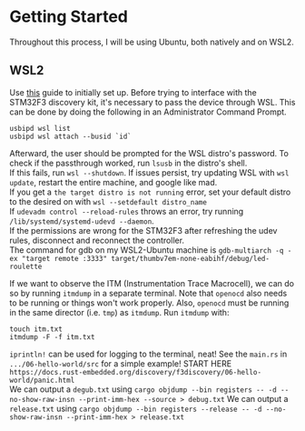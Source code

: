 # Getting Started

Throughout this process, I will be using Ubuntu, both natively and on WSL2.

## WSL2
Use [this](https://www.xda-developers.com/wsl-connect-usb-devices-windows-11/) guide to initially set up.
Before trying to interface with the STM32F3 discovery kit, it's necessary to pass the device through WSL. This can be done by doing the following in an Administrator Command Prompt.
```
usbipd wsl list
usbipd wsl attach --busid `id`
```
Afterward, the user should be prompted for the WSL distro's password. To check if the passthrough worked, run `lsusb` in the distro's shell.  
If this fails, run `wsl --shutdown`. If issues persist, try updating WSL with `wsl update`, restart the entire machine, and google like mad.  
If you get a `the target distro is not running` error, set your default distro to the desired on with `wsl --setdefault distro_name`  
If `udevadm control --reload-rules` throws an error, try running `/lib/systemd/systemd-udevd --daemon`.  
If the permissions are wrong for the STM32F3 after refreshing the udev rules, disconnect and reconnect the controller.  
The command for gdb on my WSL2-Ubuntu machine is `gdb-multiarch -q -ex "target remote :3333" target/thumbv7em-none-eabihf/debug/led-roulette`  

If we want to observe the ITM (Instrumentation Trace Macrocell), we can do so by running `itmdump` in a separate terminal. Note that `openocd` also needs to be running or things won't work properly. Also, `openocd` must be running in the same director (i.e. `tmp`) as `itmdump`. Run `itmdump` with:
```
touch itm.txt
itmdump -F -f itm.txt
```
`iprintln!` can be used for logging to the terminal, neat! See the `main.rs` in `.../06-hello-world/src` for a simple example!
START HERE `https://docs.rust-embedded.org/discovery/f3discovery/06-hello-world/panic.html`  
We can output a `degub.txt` using `cargo objdump --bin registers -- -d --no-show-raw-insn --print-imm-hex --source > debug.txt`
We can output a `release.txt` using `cargo objdump --bin registers --release -- -d --no-show-raw-insn --print-imm-hex > release.txt`